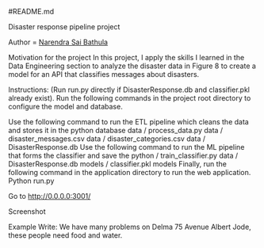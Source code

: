 #README.md

Disaster response pipeline project

Author = [Narendra Sai Bathula](https://github.com/Narendrasai-Bathula)

Motivation for the project
In this project, I apply the skills I learned in the Data Engineering section to analyze the disaster data in Figure 8 to create a model for an API that classifies messages about disasters.

Instructions: (Run run.py directly if DisasterResponse.db and classifier.pkl already exist).
Run the following commands in the project root directory to configure the model and database.

Use the following command to run the ETL pipeline which cleans the data and stores it in the python database data / process_data.py data / disaster_messages.csv data / disaster_categories.csv data / DisasterResponse.db
Use the following command to run the ML pipeline that forms the classifier and save the python / train_classifier.py data / DisasterResponse.db models / classifier.pkl models
Finally, run the following command in the application directory to run the web application. Python run.py

Go to http://0.0.0.0:3001/

Screenshot

Example
Write: We have many problems on Delma 75 Avenue Albert Jode, these people need food and water.
